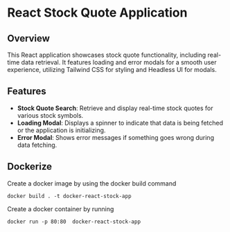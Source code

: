 # React Stock Quote Application

## Overview

This React application showcases stock quote functionality, including real-time data retrieval. It features loading and error modals for a smooth user experience, utilizing Tailwind CSS for styling and Headless UI for modals.

## Features

- **Stock Quote Search**: Retrieve and display real-time stock quotes for various stock symbols.
- **Loading Modal**: Displays a spinner to indicate that data is being fetched or the application is initializing.
- **Error Modal**: Shows error messages if something goes wrong during data fetching.

## Dockerize

Create a docker image by using the docker build command

```
docker build . -t docker-react-stock-app
```

Create a docker container by running

```
docker run -p 80:80  docker-react-stock-app
```

